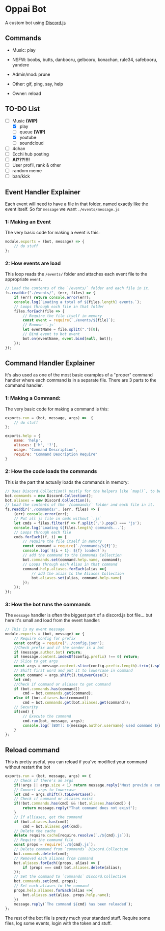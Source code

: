 # Oppai Bot
A custom bot using [Discord.js](https://discord.js.org/)

## Commands

* Music: play

* NSFW: boobs, butts, danbooru, gelbooru, konachan, rule34, safebooru, yandere

* Admin/mod: prune

* Other: gif, ping, say, help

* Owner: reload

## TO-DO List

- [ ] Music **(WIP)**
    - [x] play
    - [ ] queue **(WIP)**
    - [x] youtube
    - [ ] soundcloud
- [ ] 4chan
- [ ] Ecchi hub posting
- [ ] **AI???!!!!**
- [ ] User profil, rank & other
- [ ] random meme
- [ ] ban/kick

## Event Handler Explainer

Each event will need to have a file in that folder, named exactly like the event itself. So for `message` we want `./events/message.js`

### 1: Making an Event
The very basic code for making a event is this:

```js
module.exports = (bot, message) => {
    // do stuff
};
```

### 2: How events are load

This loop reads the `/events/` folder and attaches each event file to the appropriate `event`.

```js
// Load the contents of the `/events/` folder and each file in it.
fs.readdir("./events/", (err, files) => {
    if (err) return console.error(err);
    console.log(`Loading a total of ${files.length} events.`);
    // Loops through each file in that folder
    files.forEach(file => {
        // Require the file itself in memory
        const event = require(`./events/${file}`);
        // Remove `.js`
        let eventName = file.split(".")[0];
        // Bind event to bot event
        bot.on(eventName, event.bind(null, bot));
    });
});
```

## Command Handler Explainer

It's also used as one of the most basic examples of a "proper" command handler where each command is in a separate file.
There are 3 parts to the command handler.

### 1: Making a Command:
The very basic code for making a command is this:

```js
exports.run = (bot, message, args) =>  {
    // do stuff
};

exports.help = {
    name: 'help',
    aliases: ['h', '?'],
    usage: "Command Description",
    require: "Command Description Require"
}
```

### 2: How the code loads the commands

This is the part that actually loads the commands in memory:

```js
// Uses Discord.Collection() mostly for the helpers like `map()`, to be honest.
bot.commands = new Discord.Collection();
bot.aliases = new Discord.Collection();
// Load the contents of the `/commands/` folder and each file in it.
fs.readdir('./commands/', (err, files) => {
    (err) console.error(err);
    // Put all js file in cmds without `.js`
    let cmds = files.filter(f => f.split('.').pop() === 'js');
    console.log(`Loading ${files.length} commands...`);
    // Loops through each file
    cmds.forEach((f, i) => {
        // require the file itself in memory
        const command = require(`./commands/${f}`);
        console.log(`${i + 1}: ${f} loaded!`);
        // add the command to the Commands Collection
        bot.commands.set(command.help.name, command);
        // Loops through each Alias in that command
        command.help.aliases.forEach(alias =>{
            // add the alias to the Aliases Collection
            bot.aliases.set(alias, command.help.name)
        });
    });
});
```

### 3: How the bot runs the commands

The `message` handler is often the biggest part of a discord.js bot file... but here it's small and load from the event handler:

```js
// This is my event message
module.exports = (bot, message) => {
    // Require config for prefix
    const config = require("../config.json");
    //Check prefix and if the sender is a bot
    if (message.author.bot) return;
    if (message.content.indexOf(config.prefix) !== 0) return;
    // Slice to get args
    const args = message.content.slice(config.prefix.length).trim().split(/ +/g);
    // Shift first word and put it to lowercase in command
    const command = args.shift().toLowerCase();
    let cmd;
    //Check if command or aliases to get command
    if (bot.commands.has(command))
        cmd = bot.commands.get(command);
    else if (bot.aliases.has(command))
        cmd = bot.commands.get(bot.aliases.get(command));
    // Security
    if(cmd) {
        // Execute the command
        cmd.run(bot, message, args);
        console.log(`[BOT]: ${message.author.username} used command ${message.content}`);
    }
};
```

## Reload command

This is pretty useful, you can reload if you've modified your command without restart the bot

```js
exports.run = (bot, message, args) => {
    // Check if there's an args
    if(!args || args.size < 1) return message.reply("Must provide a command name to reload.");
    // Convert args to lowercase
    let cmd = args.shift().toLowerCase();
    // Check if command or aliases exist
    if(!bot.commands.has(cmd) && !bot.aliases.has(cmd)) {
        return message.reply("That command does not exist");
    }
    // If alliases, get the command
    if (bot.aliases.has(cmd))
        cmd = bot.aliases.get(cmd);
    // Delete the cache
    delete require.cache[require.resolve(`./${cmd}.js`)];
    // Require the command file
    const props = require(`./${cmd}.js`);
    // Delete command from `commands` Discord.Collection
    bot.commands.delete(cmd);
    // Removed each aliases from command
    bot.aliases.forEach((props, alias) => {
        if (props === cmd) bot.aliases.delete(alias);
    });
    // Set the command to `commands` Discord.Collection
    bot.commands.set(cmd, props);
    // Set each aliases to the command
    props.help.aliases.forEach(alias =>{
        bot.aliases.set(alias, props.help.name);
    })
    message.reply(`The command ${cmd} has been reloaded`);
};
```

The rest of the bot file is pretty much your standard stuff. Require some files, log some events, login with the token and stuff.
